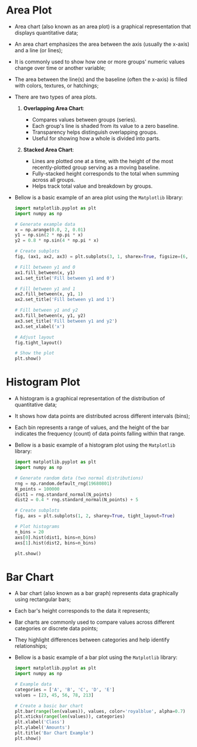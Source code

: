 # Area Plot

 - Area chart (also known as an area plot) is a graphical representation that displays quantitative data;
 - An area chart emphasizes the area between the axis (usually the x-axis) and a line (or lines);
 - It is commonly used to show how one or more groups' numeric values change over time or another variable;
 - The area between the line(s) and the baseline (often the x-axis) is filled with colors, textures, or hatchings;
 - There are two types of area plots.
    1. **Overlapping Area Chart**:
        - Compares values between groups (series).
        - Each group's line is shaded from its value to a zero baseline.
        - Transparency helps distinguish overlapping groups.
        - Useful for showing how a whole is divided into parts.

    2. **Stacked Area Chart**:
        - Lines are plotted one at a time, with the height of the most recently-plotted group serving as a moving baseline.
        - Fully-stacked height corresponds to the total when summing across all groups.
        - Helps track total value and breakdown by groups.
 - Bellow is a basic example of an area plot using the `Matplotlib` library:

    ```python
    import matplotlib.pyplot as plt
    import numpy as np

    # Generate example data
    x = np.arange(0.0, 2, 0.01)
    y1 = np.sin(2 * np.pi * x)
    y2 = 0.8 * np.sin(4 * np.pi * x)

    # Create subplots
    fig, (ax1, ax2, ax3) = plt.subplots(3, 1, sharex=True, figsize=(6, 6))

    # Fill between y1 and 0
    ax1.fill_between(x, y1)
    ax1.set_title('Fill between y1 and 0')

    # Fill between y1 and 1
    ax2.fill_between(x, y1, 1)
    ax2.set_title('Fill between y1 and 1')

    # Fill between y1 and y2
    ax3.fill_between(x, y1, y2)
    ax3.set_title('Fill between y1 and y2')
    ax3.set_xlabel('x')

    # Adjust layout
    fig.tight_layout()

    # Show the plot
    plt.show()
    ```

# Histogram Plot

 - A histogram is a graphical representation of the distribution of quantitative data;
 - It shows how data points are distributed across different intervals (bins);
 - Each bin represents a range of values, and the height of the bar indicates the frequency (count) of data points falling within that range.
 - Bellow is a basic example of a histogram plot using the `Matplotlib` library:

    ```python
    import matplotlib.pyplot as plt
    import numpy as np

    # Generate random data (two normal distributions)
    rng = np.random.default_rng(19680801)
    N_points = 100000
    dist1 = rng.standard_normal(N_points)
    dist2 = 0.4 * rng.standard_normal(N_points) + 5

    # Create subplots
    fig, axs = plt.subplots(1, 2, sharey=True, tight_layout=True)

    # Plot histograms
    n_bins = 20
    axs[0].hist(dist1, bins=n_bins)
    axs[1].hist(dist2, bins=n_bins)

    plt.show()
    ```

# Bar Chart

 - A bar chart (also known as a bar graph) represents data graphically using rectangular bars;
 - Each bar's height corresponds to the data it represents;
 - Bar charts are commonly used to compare values across different categories or discrete data points;
 - They highlight differences between categories and help identify relationships;
 - Bellow is a basic example of a bar plot using the `Matplotlib` library:

    ```python
    import matplotlib.pyplot as plt
    import numpy as np

    # Example data
    categories = ['A', 'B', 'C', 'D', 'E']
    values = [23, 45, 56, 78, 213]

    # Create a basic bar chart
    plt.bar(range(len(values)), values, color='royalblue', alpha=0.7)
    plt.xticks(range(len(values)), categories)
    plt.xlabel('Class')
    plt.ylabel('Amounts')
    plt.title('Bar Chart Example')
    plt.show()
    ```


